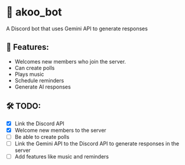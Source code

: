 # 🤖 akoo_bot
A Discord bot that uses Gemini API to generate responses

## 📌 Features:
- Welcomes new members who join the server.
- Can create polls
- Plays music
- Schedule reminders
- Generate AI responses

## 🛠️ TODO:
- [x] Link the Discord API
- [x] Welcome new members to the server
- [ ] Be able to create polls
- [ ] Link the Gemini API to the Discord API to generate responses in the server
- [ ] Add features like music and reminders
